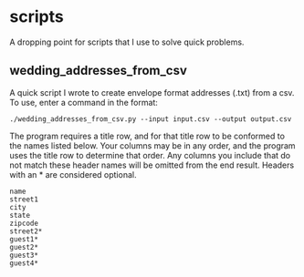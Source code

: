 # scripts

A dropping point for scripts that I use to solve quick problems.

## wedding_addresses_from_csv

A quick script I wrote to create envelope format addresses (.txt) from a csv. To use,
enter a command in the format:

```
./wedding_addresses_from_csv.py --input input.csv --output output.csv
```

The program requires a title row, and for that title row to be conformed to the names
listed below. Your columns may be in any order, and the program uses the title row to
determine that order. Any columns you include that do not match these header names will
be omitted from the end result. Headers with an * are considered optional.

```
name
street1
city
state
zipcode
street2*
guest1*
guest2*
guest3*
guest4*
```
